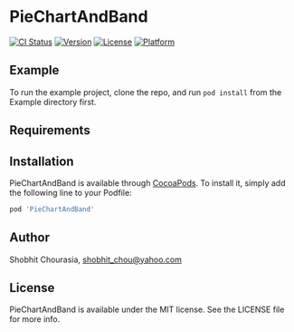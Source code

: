 # PieChartAndBand

[![CI Status](https://img.shields.io/travis/ShobhitChourasia/PieChartAndBand.svg?style=flat)](https://travis-ci.org/ShobhitChourasia/PieChartAndBand)
[![Version](https://img.shields.io/cocoapods/v/PieChartAndBand.svg?style=flat)](https://cocoapods.org/pods/PieChartAndBand)
[![License](https://img.shields.io/cocoapods/l/PieChartAndBand.svg?style=flat)](https://cocoapods.org/pods/PieChartAndBand)
[![Platform](https://img.shields.io/cocoapods/p/PieChartAndBand.svg?style=flat)](https://cocoapods.org/pods/PieChartAndBand)

## Example

To run the example project, clone the repo, and run `pod install` from the Example directory first.

## Requirements

## Installation

PieChartAndBand is available through [CocoaPods](https://cocoapods.org). To install
it, simply add the following line to your Podfile:

```ruby
pod 'PieChartAndBand'
```

## Author

Shobhit Chourasia, shobhit_chou@yahoo.com

## License

PieChartAndBand is available under the MIT license. See the LICENSE file for more info.
